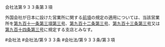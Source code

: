 会社法第９３３条第３項

外国会社が日本に設けた営業所に関する[前項](会社法＿＿＿＿第９３３条第２項)の規定の適用については、当該営業所を[第九百十一条第三項第三号](会社法＿＿＿＿第９１１条第３項第３号)、[第九百十二条](会社法＿＿＿＿第９１２条)[第三号](会社法＿＿＿＿第９３３条第３項第３号)、[第九百十三条](会社法＿＿＿＿第９１３条)[第三号](会社法＿＿＿＿第９３３条第３項第３号)又は[第九百十四条](会社法＿＿＿＿第９１４条)[第三号](会社法＿＿＿＿第９３３条第３項第３号)に規定する支店とみなす。

#会社法
#会社法/第９３３条
#会社法/第９３３条/第３項
